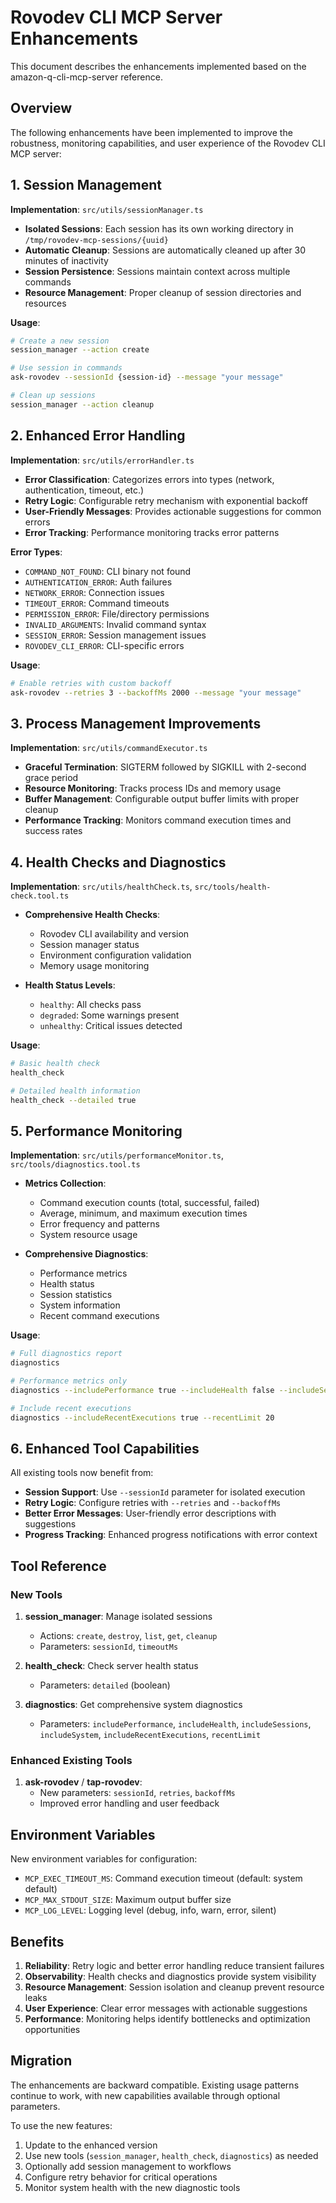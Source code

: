 # Rovodev CLI MCP Server Enhancements

This document describes the enhancements implemented based on the amazon-q-cli-mcp-server reference.

## Overview

The following enhancements have been implemented to improve the robustness, monitoring capabilities, and user experience of the Rovodev CLI MCP server:

## 1. Session Management

**Implementation**: `src/utils/sessionManager.ts`

- **Isolated Sessions**: Each session has its own working directory in `/tmp/rovodev-mcp-sessions/{uuid}`
- **Automatic Cleanup**: Sessions are automatically cleaned up after 30 minutes of inactivity
- **Session Persistence**: Sessions maintain context across multiple commands
- **Resource Management**: Proper cleanup of session directories and resources

**Usage**:
```bash
# Create a new session
session_manager --action create

# Use session in commands
ask-rovodev --sessionId {session-id} --message "your message"

# Clean up sessions
session_manager --action cleanup
```

## 2. Enhanced Error Handling

**Implementation**: `src/utils/errorHandler.ts`

- **Error Classification**: Categorizes errors into types (network, authentication, timeout, etc.)
- **Retry Logic**: Configurable retry mechanism with exponential backoff
- **User-Friendly Messages**: Provides actionable suggestions for common errors
- **Error Tracking**: Performance monitoring tracks error patterns

**Error Types**:
- `COMMAND_NOT_FOUND`: CLI binary not found
- `AUTHENTICATION_ERROR`: Auth failures
- `NETWORK_ERROR`: Connection issues
- `TIMEOUT_ERROR`: Command timeouts
- `PERMISSION_ERROR`: File/directory permissions
- `INVALID_ARGUMENTS`: Invalid command syntax
- `SESSION_ERROR`: Session management issues
- `ROVODEV_CLI_ERROR`: CLI-specific errors

**Usage**:
```bash
# Enable retries with custom backoff
ask-rovodev --retries 3 --backoffMs 2000 --message "your message"
```

## 3. Process Management Improvements

**Implementation**: `src/utils/commandExecutor.ts`

- **Graceful Termination**: SIGTERM followed by SIGKILL with 2-second grace period
- **Resource Monitoring**: Tracks process IDs and memory usage
- **Buffer Management**: Configurable output buffer limits with proper cleanup
- **Performance Tracking**: Monitors command execution times and success rates

## 4. Health Checks and Diagnostics

**Implementation**: `src/utils/healthCheck.ts`, `src/tools/health-check.tool.ts`

- **Comprehensive Health Checks**:
  - Rovodev CLI availability and version
  - Session manager status
  - Environment configuration validation
  - Memory usage monitoring
  
- **Health Status Levels**:
  - `healthy`: All checks pass
  - `degraded`: Some warnings present
  - `unhealthy`: Critical issues detected

**Usage**:
```bash
# Basic health check
health_check

# Detailed health information
health_check --detailed true
```

## 5. Performance Monitoring

**Implementation**: `src/utils/performanceMonitor.ts`, `src/tools/diagnostics.tool.ts`

- **Metrics Collection**:
  - Command execution counts (total, successful, failed)
  - Average, minimum, and maximum execution times
  - Error frequency and patterns
  - System resource usage

- **Comprehensive Diagnostics**:
  - Performance metrics
  - Health status
  - Session statistics
  - System information
  - Recent command executions

**Usage**:
```bash
# Full diagnostics report
diagnostics

# Performance metrics only
diagnostics --includePerformance true --includeHealth false --includeSessions false --includeSystem false

# Include recent executions
diagnostics --includeRecentExecutions true --recentLimit 20
```

## 6. Enhanced Tool Capabilities

All existing tools now benefit from:

- **Session Support**: Use `--sessionId` parameter for isolated execution
- **Retry Logic**: Configure retries with `--retries` and `--backoffMs`
- **Better Error Messages**: User-friendly error descriptions with suggestions
- **Progress Tracking**: Enhanced progress notifications with error context

## Tool Reference

### New Tools

1. **session_manager**: Manage isolated sessions
   - Actions: `create`, `destroy`, `list`, `get`, `cleanup`
   - Parameters: `sessionId`, `timeoutMs`

2. **health_check**: Check server health status
   - Parameters: `detailed` (boolean)

3. **diagnostics**: Get comprehensive system diagnostics
   - Parameters: `includePerformance`, `includeHealth`, `includeSessions`, `includeSystem`, `includeRecentExecutions`, `recentLimit`

### Enhanced Existing Tools

1. **ask-rovodev** / **tap-rovodev**: 
   - New parameters: `sessionId`, `retries`, `backoffMs`
   - Improved error handling and user feedback

## Environment Variables

New environment variables for configuration:

- `MCP_EXEC_TIMEOUT_MS`: Command execution timeout (default: system default)
- `MCP_MAX_STDOUT_SIZE`: Maximum output buffer size
- `MCP_LOG_LEVEL`: Logging level (debug, info, warn, error, silent)

## Benefits

1. **Reliability**: Retry logic and better error handling reduce transient failures
2. **Observability**: Health checks and diagnostics provide system visibility
3. **Resource Management**: Session isolation and cleanup prevent resource leaks
4. **User Experience**: Clear error messages with actionable suggestions
5. **Performance**: Monitoring helps identify bottlenecks and optimization opportunities

## Migration

The enhancements are backward compatible. Existing usage patterns continue to work, with new capabilities available through optional parameters.

To use the new features:

1. Update to the enhanced version
2. Use new tools (`session_manager`, `health_check`, `diagnostics`) as needed
3. Optionally add session management to workflows
4. Configure retry behavior for critical operations
5. Monitor system health with the new diagnostic tools